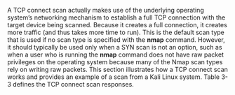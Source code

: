 A TCP connect scan actually makes use of the underlying operating system’s networking mechanism to establish a full TCP connection with the target device being scanned. Because it creates a full connection, it creates more traffic (and thus takes more time to run). This is the default scan type that is used if no scan type is specified with the **nmap** command. However, it should typically be used only when a SYN scan is not an option, such as when a user who is running the **nmap** command does not have raw packet privileges on the operating system because many of the Nmap scan types rely on writing raw packets. This section illustrates how a TCP connect scan works and provides an example of a scan from a Kali Linux system. Table 3-3 defines the TCP connect scan responses.
